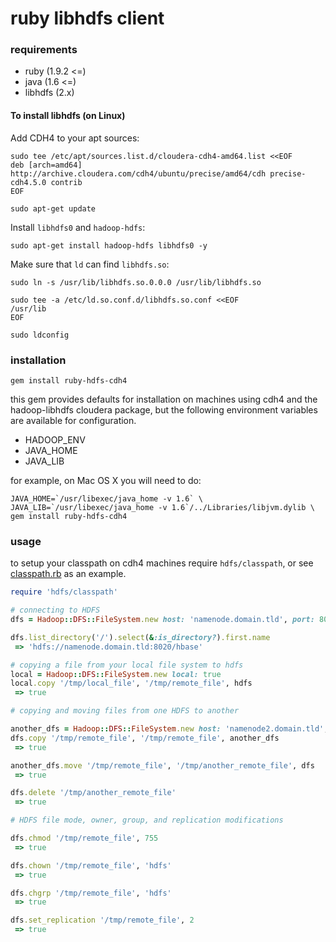 # ruby libhdfs client

### requirements
  - ruby    (1.9.2 <=)
  - java    (1.6 <=)
  - libhdfs (2.x)

#### To install libhdfs (on Linux)

Add CDH4 to your apt sources:
```
sudo tee /etc/apt/sources.list.d/cloudera-cdh4-amd64.list <<EOF
deb [arch=amd64] http://archive.cloudera.com/cdh4/ubuntu/precise/amd64/cdh precise-cdh4.5.0 contrib
EOF

sudo apt-get update
```

Install `libhdfs0` and `hadoop-hdfs`:
```
sudo apt-get install hadoop-hdfs libhdfs0 -y
```

Make sure that `ld` can find `libhdfs.so`:

```
sudo ln -s /usr/lib/libhdfs.so.0.0.0 /usr/lib/libhdfs.so

sudo tee -a /etc/ld.so.conf.d/libhdfs.so.conf <<EOF
/usr/lib
EOF

sudo ldconfig
```

### installation
```
gem install ruby-hdfs-cdh4
```

this gem provides defaults for installation on machines using cdh4 and the hadoop-libhdfs cloudera package, but the following environment variables are available for configuration.

  - HADOOP_ENV
  - JAVA_HOME
  - JAVA_LIB
  
for example, on Mac OS X you will need to do:
```
JAVA_HOME=`/usr/libexec/java_home -v 1.6` \
JAVA_LIB=`/usr/libexec/java_home -v 1.6`/../Libraries/libjvm.dylib \
gem install ruby-hdfs-cdh4
```

### usage
to setup your classpath on cdh4 machines require `hdfs/classpath`, or see [classpath.rb](https://github.com/dallasmarlow/ruby-hdfs-cdh4/blob/master/lib/hdfs/classpath.rb) as an example.

```ruby
require 'hdfs/classpath'

# connecting to HDFS
dfs = Hadoop::DFS::FileSystem.new host: 'namenode.domain.tld', port: 8020

dfs.list_directory('/').select(&:is_directory?).first.name
 => 'hdfs://namenode.domain.tld:8020/hbase'

# copying a file from your local file system to hdfs
local = Hadoop::DFS::FileSystem.new local: true
local.copy '/tmp/local_file', '/tmp/remote_file', hdfs
 => true

# copying and moving files from one HDFS to another

another_dfs = Hadoop::DFS::FileSystem.new host: 'namenode2.domain.tld', port: 8020
dfs.copy '/tmp/remote_file', '/tmp/remote_file', another_dfs
 => true

another_dfs.move '/tmp/remote_file', '/tmp/another_remote_file', dfs
 => true

dfs.delete '/tmp/another_remote_file'
 => true

# HDFS file mode, owner, group, and replication modifications

dfs.chmod '/tmp/remote_file', 755
 => true

dfs.chown '/tmp/remote_file', 'hdfs'
 => true

dfs.chgrp '/tmp/remote_file', 'hdfs'
 => true

dfs.set_replication '/tmp/remote_file', 2
 => true

```
